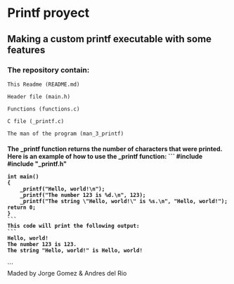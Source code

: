 <h1>Printf proyect</h1>

<h2>Making a custom printf executable with some <br>
 features</h2>

<h3>The repository contain:</h3>
<p>

	This Readme (README.md)

	Header file (main.h)

	Functions (functions.c)

	C file (_printf.c)

	The man of the program (man_3_printf)
</p>
<h4>	
	The _printf function returns the number of characters that were printed.
	Here is an example of how to use the _printf function:
	```
	#include <stdio.h>
	#include "_printf.h"

	int main()
	{
		_printf("Hello, world!\n");
		_printf("The number 123 is %d.\n", 123);
		_printf("The string \"Hello, world!\" is %s.\n", "Hello, world!");
	return 0;
	}
	```
	This code will print the following output:
	```
	Hello, world!
	The number 123 is 123.
	The string "Hello, world!" is Hello, world!
</h4>	```


<footer>Maded by Jorge Gomez & Andres del Rio</footer>
